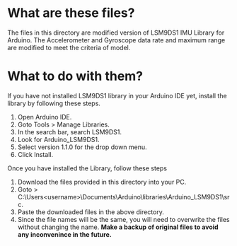 # What are these files?
The files in this directory are modified version of LSM9DS1 IMU Library for Arduino. The Accelerometer and Gyroscope data rate and maximum range are modified to meet the criteria of model.

# What to do with them?
If you have not installed LSM9DS1 library in your Arduino IDE yet, install the library by following these steps.
1. Open Arduino IDE.
2. Goto Tools > Manage Libraries.
3. In the search bar, search LSM9DS1.
4. Look for Arduino_LSM9DS1.
5. Select version 1.1.0 for the drop down menu.
6. Click Install.

Once you have installed the Library, follow these steps
1. Download the files provided in this directory into your PC.
2. Goto > C:\Users\<username>\Documents\Arduino\libraries\Arduino_LSM9DS1\src.
3. Paste the downloaded files in the above directory.
4. Since the file names will be the same, you will need to overwrite the files without changing the name. **Make a backup of original files to avoid any inconvenince in the future.**

